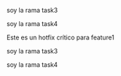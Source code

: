


soy la rama task3


soy la rama task4


Este es un hotfix crítico para feature1

soy la rama task3


soy la rama task4


